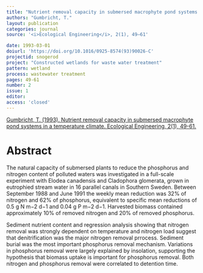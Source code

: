 ```yaml
---
title: "Nutrient removal capacity in submersed macrophyte pond systems in a temperature climate."
authors: "Gumbricht, T."
layout: publication
categories: journal
source: '<i>Ecological Engineering</i>, 2(1), 49–61'

date: 1993-03-01
doiurl: 'https://doi.org/10.1016/0925-8574(93)90026-C'
projectid: snogerod
project: "Constructed wetlands for waste water treatment"
pattern: wetland
process: wastewater treatment
pages: 49-61
number: 2
issue: 1
editor:
access: 'closed'
---
```


[Gumbricht, T. (1993). Nutrient removal capacity in submersed macrophyte pond systems in a temperature climate. Ecological Engineering, 2(1), 49-61.](https://doi.org/10.1016/0925-8574(93)90026-C)

<h1 class='foot-description'>Abstract</h1>

The natural capacity of submersed plants to reduce the phosphorus and nitrogen content of polluted waters was investigated in a full-scale experiment with Elodea canadensis and Cladophora glomerata, grown in eutrophied stream water in 16 parallel canals in Southern Sweden. Between September 1988 and June 1991 the weekly mean reduction was 32% of nitrogen and 62% of phosphorus, equivalent to specific mean reductions of 0.5 g N m−2 d−1 and 0.04 g P m−2 d−1. Harvested biomass contained approximately 10% of removed nitrogen and 20% of removed phosphorus.

Sediment nutrient content and regression analysis showing that nitrogen removal was strongly dependent on temperature and nitrogen load suggest that denitrification was the major nitrogen removal prrocess. Sediment burial was the most important phosphorus removal mechanism. Variations in phosphorus removal were largely explained by insolation, supporting the hypothesis that biomass uptake is important for phosphorus removal. Both nitrogen and phosphorus removal were correlated to detention time.
